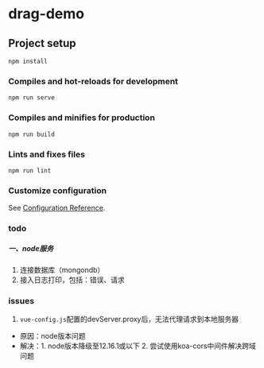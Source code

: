 # drag-demo

## Project setup
```
npm install
```

### Compiles and hot-reloads for development
```
npm run serve
```

### Compiles and minifies for production
```
npm run build
```

### Lints and fixes files
```
npm run lint
```

### Customize configuration
See [Configuration Reference](https://cli.vuejs.org/config/).

### todo
##### 一、node服务
1. 连接数据库（mongondb）
2. 接入日志打印，包括：错误、请求


### issues
1. `vue-config.js`配置的devServer.proxy后，无法代理请求到本地服务器
- 原因：node版本问题
- 解决：1. node版本降级至12.16.1或以下 2. 尝试使用koa-cors中间件解决跨域问题

